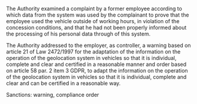 The Authority examined a complaint by a former employee according to which data from the system was used by the complainant to prove that the employee used the vehicle outside of working hours, in violation of the concession conditions, and that he had not been properly informed about the processing of his personal data through of this system.

The Authority addressed to the employer, as controller, a warning based on article 21 of Law 2472/1997 for the adaptation of the information on the operation of the geolocation system in vehicles so that it is individual, complete and clear and certified in a reasonable manner and order based on article 58 par. 2 item 3 GDPR, to adapt the information on the operation of the geolocation system in vehicles so that it is individual, complete and clear and can be certified in a reasonable way.

Sanctions: warning, compliance order
